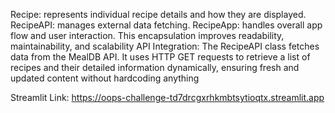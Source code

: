 Recipe: represents individual recipe details and how they are displayed.
RecipeAPI: manages external data fetching.
RecipeApp: handles overall app flow and user interaction.
This encapsulation improves readability, maintainability, and scalability
API Integration: The RecipeAPI class fetches data from the MealDB API. It uses HTTP GET requests to retrieve a list of recipes and their detailed information dynamically, ensuring fresh and updated content without hardcoding anything

Streamlit Link: https://oops-challenge-td7drcgxrhkmbtsytioqtx.streamlit.app
